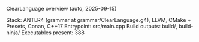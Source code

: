 ClearLanguage overview (auto, 2025-09-15)

Stack: ANTLR4 (grammar at grammar/ClearLanguage.g4), LLVM, CMake + Presets, Conan, C++17
Entrypoint: src/main.cpp
Build outputs: build/, build-ninja/
Executables present: 388
